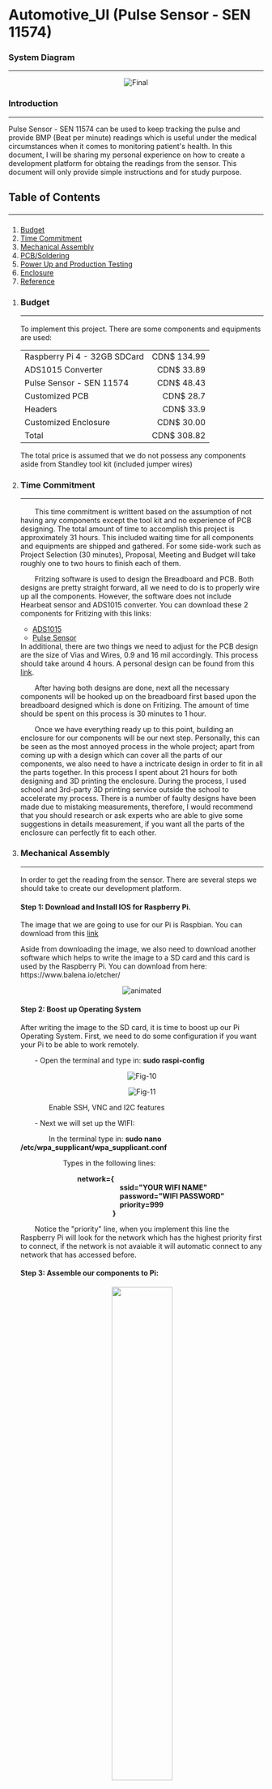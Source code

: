# Automotive_UI (Pulse Sensor - SEN 11574)
<html>
	<head></head>
	<body>
		<h3>System Diagram</h3><hr/>
		<p align='center'><img src="https://i.ibb.co/M19ryVN/Final.png" alt="Final" border="0"></p>
		<h3>Introduction</h3> <hr/>
		<p>Pulse Sensor - SEN 11574 can be used to keep tracking the pulse and provide BMP (Beat per minute) readings which is useful under the medical circumstances when it comes to monitoring patient's health. In this document, I will be sharing my personal experience on how to create a development platform for obtaing the readings from the sensor. This document will only provide simple instructions and for study purpose.  </p>
		<h2>Table of Contents<hr/></h2>
		<ol>
			<li><a href='#Bud'>Budget</a></li>
			<li><a href='#TC'>Time Commitment</a></li>
			<li><a href='#MA'>Mechanical Assembly</a></li>
			<li><a href='#PCB'>PCB/Soldering</a></li>
			<li><a href='#PP'>Power Up and Production Testing</a></li>
			<li><a href='#EC'>Enclosure</a></li>
			<li><a href='#RF'>Reference</a></li>
		</ol>
	<ol>
		<li><h3 id='Bud'>Budget<hr/></h3></li>
		<p>To implement this project. There are some components and equipments are used: 
					<table>
						<tr><td>Raspberry Pi 4 - 32GB SDCard</td><td align="right">CDN$ 134.99</td></tr>
						<tr><td>ADS1015 Converter</td><td align="right">CDN$ 33.89</td></tr>
						<tr><td>Pulse Sensor - SEN 11574</td><td align="right">CDN$ 48.43</td></tr>
						<tr><td><a src='https://raw.githubusercontent.com/qu0cquyen/Automotive_UI/master/electronics/Project_Fritzing.fzz'>Customized PCB</a></td><td align="right">CDN$ 28.7</td></tr>
						<tr><td>Headers </td><td align="right">CDN$ 33.9</td></tr>
						<tr><td><a src='https://www.tinkercad.com/things/gwDEV7c7vIV-smashing-wolt/edit'>Customized Enclosure</a></td><td align="right">CDN$ 30.00</td></tr>
						<tr><td>Total</td><td align="right">CDN$ 308.82</td></tr>
					</table>
			The total price is assumed that we do not possess any components aside from Standley tool kit (included jumper wires)
		</p>
		<li><h3 id='TC'>Time Commitment<hr/></h3></li>
		<p>
		&emsp;&emsp;This time commitment is writtent based on the assumption of not having any components except the tool kit and no experience of PCB designing. The total amount of time to accomplish this project is approximately 31 hours. This included waiting time for all components and equipments are shipped and gathered. For some side-work such as Project Selection (30 minutes), Proposal, Meeting and Budget will take roughly one to two hours to finish each of them. </p>
		<p>&emsp;&emsp;Fritzing software is used to design the Breadboard and PCB. Both designs are pretty straight forward, all we need to do is to properly wire up all the components. However, the software does not include Hearbeat sensor and ADS1015 converter. You can download these 2 components for Fritizing with this links: 
		<ul>
			<li><a href='https://raw.githubusercontent.com/adafruit/Fritzing-Library/master/parts/Adafruit%20ADS1015%2012Bit%20I2C%20ADC.fzpz'>ADS1015</a></li>
			<li><a href='https://raw.githubusercontent.com/WorldFamousElectronics/Fritzing_PulseSensor_Files/master/Pulse%20Sensor.fzpz'>Pulse Sensor</a></li>
		</ul>
		In additional, there are two things we need to adjust for the PCB design are the size of Vias and Wires, 0.9 and 16 mil accordingly. This process should take around 4 hours. A personal design can be found from this <a href='https://github.com/qu0cquyen/Automotive_UI/blob/master/electronics/Project_Fritzing.fzz'>link</a>. </p>
		<p>&emsp;&emsp;After having both designs are done, next all the necessary components will be hooked up on the breadboard first based upon the breadboard designed which is done on Fritizing. The amount of time should be spent on this process is 30 minutes to 1 hour. </p>
		<p>&emsp;&emsp;Once we have everything ready up to this point, building an enclosure for our components will be our next step. Personally, this can be seen as the most annoyed process in the whole project; apart from coming up with a design which can cover all the parts of our components, we also need to have a inctricate design in order to fit in all the parts together. In this process I spent about 21 hours for both designing and 3D printing the enclosure. During the process, I used school and 3rd-party 3D printing service outside the school to accelerate my process. There is a number of faulty designs have been made due to mistaking measurements, therefore, I would recommend that you should research or ask experts who are able to give some suggestions in details measurement, if you want all the parts of the enclosure can perfectly fit to each other.</p>
		<li><h3 id='MA'>Mechanical Assembly<hr/></h3></li>
		<p>In order to get the reading from the sensor. There are several steps we should take to create our development platform.</p>
		<h4>Step 1: Download and Install IOS for Raspberry Pi.</h4>
		<p>The image that we are going to use for our Pi is Raspbian. You can download from this <a href='https://downloads.raspberrypi.org/raspbian_full/images/raspbian_full-2019-09-30/2019-09-26-raspbian-buster-full.zip'>link</a></p>
		<p>Aside from downloading the image, we also need to download another software which helps to write the image to a SD card and this card is used by the Raspberry Pi.  You can download from here: https://www.balena.io/etcher/</p>
		<p align='center'><img src="https://i.ibb.co/fGg0bcV/animated.gif" alt="animated" border="0"></p>
		<h4>Step 2: Boost up Operating System</h4>
		<p>After writing the image to the SD card, it is time to boost up our Pi Operating System. First, we need to do some configuration if you want your Pi to be able to work remotely.</p>
		<p>&emsp;&emsp;- Open the terminal and type in: <b>sudo raspi-config</b></p>
		<p align='center'><img src="https://i.ibb.co/bFTySSz/Fig-10.jpg" alt="Fig-10" border="0"></p>
		<p align='center'><img src="https://i.ibb.co/PDCvr5X/Fig-11.jpg" alt="Fig-11" border="0"></p>
		<p>&emsp;&emsp;&emsp;&emsp;Enable SSH, VNC and I2C features</p>
		<p>&emsp;&emsp;- Next we will set up the WIFI: </p>
		<p>&emsp;&emsp;&emsp;&emsp;In the terminal type in: <b>sudo nano /etc/wpa_supplicant/wpa_supplicant.conf</b></p>
		<p>&emsp;&emsp;&emsp;&emsp;&emsp;&emsp;Types in the following lines: </p>
		<p>&emsp;&emsp;&emsp;&emsp;&emsp;&emsp;&emsp;&emsp;<b>network={<br/>
		&emsp;&emsp;&emsp;&emsp;&emsp;&emsp;&emsp;&emsp;&emsp;&emsp;&emsp;&emsp;&emsp;&emsp;ssid="YOUR WIFI NAME"<br/>
		&emsp;&emsp;&emsp;&emsp;&emsp;&emsp;&emsp;&emsp;&emsp;&emsp;&emsp;&emsp;&emsp;&emsp;password="WIFI PASSWORD"<br/>
		&emsp;&emsp;&emsp;&emsp;&emsp;&emsp;&emsp;&emsp;&emsp;&emsp;&emsp;&emsp;&emsp;&emsp;priority=999<br/>
		&emsp;&emsp;&emsp;&emsp;&emsp;&emsp;&emsp;&emsp;&emsp;&emsp;&emsp;&emsp;&emsp;}</b></p>
		<p>&emsp;&emsp;Notice the "priority" line, when you implement this line the Raspberry Pi will look for the network which has the highest priority first to connect, if the network is not avaiable it will automatic connect to any network that has accessed before.</p>
		<h4>Step 3: Assemble our components to Pi: </h4>
		<p align='center'><img src='https://raw.githubusercontent.com/qu0cquyen/Automotive_UI/master/images/ADS1105noPi_bb.png'  width='50%' height='50%'/></p>
		<p align='center'><img src='https://github.com/qu0cquyen/Automotive_UI/blob/master/images/Breadboard_Demo.png?raw=true' width='50%' height='50%' /></p>
		<h4>Step 4: Coding</h4>
		<p>&emsp;&emsp;You can refer to the code fragment from here: https://github.com/udayankumar/heart-rate-raspberry-pi. Code is written by using Python language.</p>
		<h4>Step 5: Result</h4>
		<p>&emsp;&emsp;If you are flowing those steps above, you should be able to get the reading from the sensor.</p>
		<p align='center'><img src='https://raw.githubusercontent.com/qu0cquyen/Automotive_UI/master/images/Figures.PNG' width='50%' height='50%' /></p>
		<li><h3 id='PCB'>PCB/Soldering<hr/></h3></li>
		<p align='center'><img src='https://raw.githubusercontent.com/qu0cquyen/Automotive_UI/master/images/ADS1105noPi_pcb.png' width='50%' height='50%'/></p>
		<p align='center'><img src="https://i.ibb.co/GMNLNcG/Blog-post.jpg" width='50%' height='50%' /></p>
		<li><h3 id='PP'>Power Up and Production Testing<hr/></h3></li>
		<p align='center'><img src='https://github.com/qu0cquyen/Automotive_UI/blob/master/images/Pi_Measure.png?raw=true' width='50%' height='50%'/></p>
		<p align='center'><img src='https://github.com/qu0cquyen/Automotive_UI/blob/master/images/Sensor_Measure.png?raw=true' width='50%' height='50%'/></p>
		<p align='center'><img src='https://github.com/qu0cquyen/Automotive_UI/blob/master/images/PCB_PowerUp_Pi.png?raw=true' width='50%' height='50%' /></p>
		<p align='center'><img src='https://github.com/qu0cquyen/Automotive_UI/blob/master/images/PCB_PowerUp_Code.png?raw=true' width='50%' height='50%'/></p>
		<li><h3 id='EC'>Enclosure<hr/></h3></li>
		<p>&emsp;&emsp;To design the Enclosure, you can use either Sketchup or Tinkercad to desgin your own enclosure. After your design is done, you should generate a .STL file and feed to Cura - A software which is used for 3D printing purpose. Cura will provide us an insight information what need to be used/done in order to print out the real case. When you finish revewing configuration information, Cura can help you export a .G file which is used for 3D printer to continue printing our work. The printing process usually takes up around from 2 upto 8 hours depends on your design. Finally, when we have our case is properly printed, it is time to put our components into the enclosure. The images below is my personal enclosure. <b>Notice: There is still some minor mistakes, please reconsider if you are going to use this design.</b> You can find my design files here:
			<a href='https://github.com/qu0cquyen/Automotive_UI/blob/master/mechanical/Final_Bottom_Case_Enclousre.stl'>Bottom</a>
		<a href='https://github.com/qu0cquyen/Automotive_UI/blob/master/mechanical/Final_Middle_Case_Enclosure.stl'>Top</a></p>
		<p align='center'><img src='https://github.com/qu0cquyen/Automotive_UI/blob/master/images/Enclosure_1.png?raw=true' width='50%' height='50%'/></p>
		<p align='center'><img src='https://github.com/qu0cquyen/Automotive_UI/blob/master/images/Enclosure_2.png?raw=true' width='50%' height='50%'/></p>
	<li><h3 id='RF'>Reference: <hr/></h3></li>
	<p>Marinos, A. (2018, October 18). Etcher: Now with multi-write and Compute Module support! Retrieved from https://www.balena.io/blog/etcher-now-with-multi-write-and-compute-module-support/.</p>
	<p>Staff, M. (2018, April 5). How to Boot to Command Line and SSH on Raspberry Pi. Retrieved from https://www.digikey.com/en/maker/blogs/2018/how-to-boot-to-command-line-and-ssh-on-raspberry-pi.</p>
	</ol>
	</body> 
</html> 
